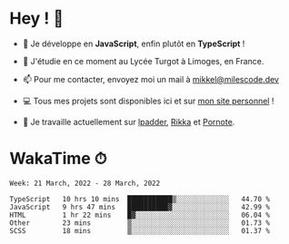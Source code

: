 # Hey ! 🌃

- 🔭 Je développe en **JavaScript**, enfin plutôt en **TypeScript** !

- 🌱 J'étudie en ce moment au Lycée Turgot à Limoges, en France.

- 📫 Pour me contacter, envoyez moi un mail à <a href="mailto:mikkel@milescode.dev">mikkel@milescode.dev</a>

- 💻 Tous mes projets sont disponibles ici et sur <a href="https://www.vexcited.ml">mon site personnel</a> !

- 👀 Je travaille actuellement sur [lpadder](https://github.com/Vexcited/lpadder), [Rikka](https://github.com/Vexcited/Rikka) et [Pornote](https://github.com/Vexcited/Pornote).

# WakaTime ⏱

<!--START_SECTION:waka-->
```text
Week: 21 March, 2022 - 28 March, 2022

TypeScript   10 hrs 10 mins  ███████████▒░░░░░░░░░░░░░   44.70 % 
JavaScript   9 hrs 47 mins   ██████████▓░░░░░░░░░░░░░░   42.99 % 
HTML         1 hr 22 mins    █▓░░░░░░░░░░░░░░░░░░░░░░░   06.04 % 
Other        23 mins         ▒░░░░░░░░░░░░░░░░░░░░░░░░   01.73 % 
SCSS         18 mins         ▒░░░░░░░░░░░░░░░░░░░░░░░░   01.37 % 
```
<!--END_SECTION:waka-->
